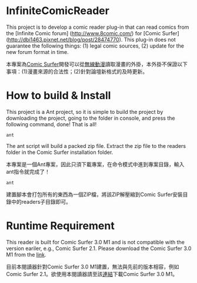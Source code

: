 InfiniteComicReader
===================

This project is to develop a comic reader plug-in that can read comics from the [Infinite Comic forum] (http://www.8comic.com/) for [Comic Surfer] (http://dbi1463.pixnet.net/blog/post/28474770). This plug-in does not guarantee the following things: (1) legal comic sources, (2) update for the new forum format in time.

本專案為[Comic Surfer](http://dbi1463.pixnet.net/blog/post/28474770)開發可以從[無線動漫](http://www.8comic.com/)讀取漫畫的外掛，本外掛不保證以下事項：(1)漫畫來源的合法性；(2)針對論壇新格式的及時更新。


How to build & Install
======================

This project is a Ant project, so it is simple to build the project by downloading the project, going to the folder in console, and press the following command, done! That is all!

```
ant
```

The ant script will build a packed zip file. Extract the zip file to the readers folder in the Comic Surfer installation folder.

本專案是一個Ant專案，因此只須下載專案，在命令模式中進到專案目錄，輸入ant指令就完成了！
```
ant
```

建置腳本會打包所有的東西為一個ZIP檔，將該ZIP解壓縮到Comic Surfer安裝目錄中的readers子目錄即可。


Runtime Requirement
===================

This reader is built for Comic Surfer 3.0 M1 and is not compatible with the version eariler, e.g., Comic Surfer 2.1. Please download the Comic Surfer 3.0 M1 from the [link](https://dl.dropboxusercontent.com/u/19418059/ComicSurfer_3.0M1.zip).

目前本閱讀器針對Comic Surfer 3.0 M1建置，無法與先前的版本相容，例如Comic Surfer 2.1。欲使用本閱讀器請至該[連結](https://dl.dropboxusercontent.com/u/19418059/ComicSurfer_3.0M1.zip)下載Comic Surfer 3.0 M1。
